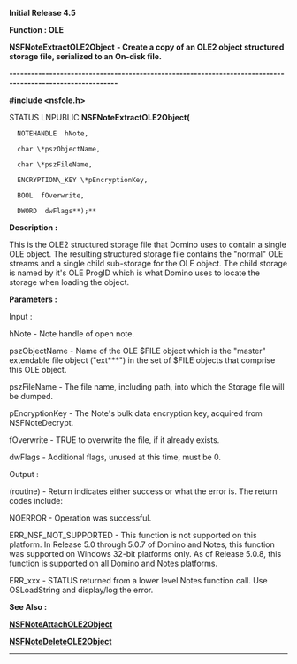 




<!--
 /\* Font Definitions \*/
 @font-face
 {font-family:Helv;
 panose-1:2 11 6 4 2 2 2 3 2 4;}
@font-face
 {font-family:"Cambria Math";
 panose-1:2 4 5 3 5 4 6 3 2 4;}
 /\* Style Definitions \*/
 p.MsoNormal, li.MsoNormal, div.MsoNormal
 {margin-top:0cm;
 margin-right:0cm;
 margin-bottom:8.0pt;
 margin-left:0cm;
 line-height:107%;
 font-size:11.0pt;
 font-family:"Calibri",sans-serif;}
.MsoChpDefault
 {font-size:11.0pt;}
.MsoPapDefault
 {margin-bottom:8.0pt;
 line-height:107%;}
 /\* Page Definitions \*/
 @page WordSection1
 {size:612.0pt 792.0pt;
 margin:72.0pt 72.0pt 72.0pt 72.0pt;}
div.WordSection1
 {page:WordSection1;}
-->




**Initial Release 4.5**



**Function : OLE**



**NSFNoteExtractOLE2Object** **- Create a
copy of an OLE2 object structured storage file, serialized to an On-disk file.**


**----------------------------------------------------------------------------------------------------------**



**#include <nsfole.h>**



STATUS
LNPUBLIC **NSFNoteExtractOLE2Object(**  

      NOTEHANDLE  hNote,  

      char \*pszObjectName,  

      char \*pszFileName,  

      ENCRYPTION\_KEY \*pEncryptionKey,  

      BOOL  fOverwrite,  

      DWORD  dwFlags**);**



**Description :**



This is the
OLE2 structured storage file that Domino uses to contain a single OLE object. 
The resulting structured storage file contains the "normal" OLE
streams and a single child sub-storage for the OLE object.  The child storage
is named by it's OLE ProgID which is what Domino uses to locate the storage
when loading the object.


 


**Parameters :**



Input :  

hNote  -  Note handle of open note.  

  

pszObjectName  -  Name of the OLE $FILE object which is the "master"
extendable file object ("ext\*\*\*") in the set of $FILE objects that
comprise this OLE object.  

  

pszFileName  -  The file name, including path, into which the Storage file will
be dumped.  

  

pEncryptionKey  -  The Note's bulk data encryption key, acquired from
NSFNoteDecrypt.  

  

fOverwrite  -  TRUE to overwrite the file, if it already exists.  

  

dwFlags  -  Additional flags, unused at this time, must be 0.  

  




Output :  

(routine)  -  Return indicates either success or what the error is. The return
codes include:   

  

NOERROR - Operation was successful.  

  

ERR\_NSF\_NOT\_SUPPORTED - This function is not supported on this platform.  In
Release 5.0 through 5.0.7 of Domino and Notes, this function was supported on Windows
32-bit platforms only.  As of Release 5.0.8, this function is supported on all
Domino and Notes platforms.  

  

ERR\_xxx - STATUS returned from a lower level Notes function call.  Use
OSLoadString and display/log the error.  

  

  




 **See Also :**


**[NSFNoteAttachOLE2Object](notes:///8525872100478C66/61FD4E9848264AD28525620B006BA8BD/70A324C757A4B187852563B1006D80A4)**


**[NSFNoteDeleteOLE2Object](notes:///8525872100478C66/61FD4E9848264AD28525620B006BA8BD/BA9F71ED059D87E0852563B1006C9522)**



----------------------------------------------------------------------------------------------------------


 





